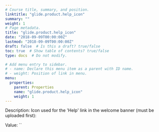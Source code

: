```yaml
---
# Course title, summary, and position.
linktitle: "glide.product.help_icon"
summary: ""
weight: 1
# Page metadata.
title: "glide.product.help_icon"
date: "2018-09-09T00:00:00Z"
lastmod: "2018-09-09T00:00:00Z"
draft: false  # Is this a draft? true/false
toc: true  # Show table of contents? true/false
type: docs  # Do not modify.

# Add menu entry to sidebar.
# - name: Declare this menu item as a parent with ID name.
# - weight: Position of link in menu.
menu:
  properties:
    parent: Properties
    name: "glide.product.help_icon"
    weight: 1
---
```


Description: Icon used for the 'Help' link in the welcome banner (must be uploaded first):


Value: ``